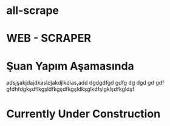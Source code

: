 # all-scrape

# WEB - SCRAPER

# Şuan Yapım Aşamasında

adsjşakjdajdkasldjakdjlkdias,add
dgdgdfgd
gdfg
dg
dgd
gd
gdf
gfdhfdgkşdflkgşldfkgşdfkgşldkşglkdfşlgklşdfkgldşf


# Currently Under Construction
